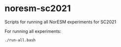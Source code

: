 # noresm-sc2021
Scripts for running all NorESM experiments for SC2021


For running all experiments:

```
./run-all.bash
```

